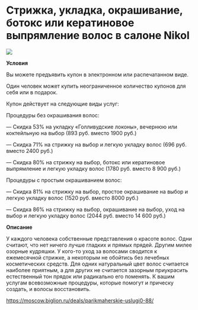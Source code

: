 # Стрижка, укладка, окрашивание, ботокс или кератиновое выпрямление волос в салоне Nikol
![](https://st.biglion.ru/c/w/672/h/378/cfs15/deal_offer/a9/73/a97319444de5fc1b96609c92ba04fafe.jpg)

**Условия**

Вы можете предъявить купон в электронном или распечатанном виде.

Один человек может купить неограниченное количество купонов для себя или в подарок.

Купон действует на следующие виды услуг:

Процедуры без окрашивания волос:

— Скидка 53% на укладку «Голливудские локоны», вечернюю или коктейльную на выбор (893 руб. вместо 1900 руб.)

— Скидка 71% на стрижку на выбор и легкую укладку волос (696 руб. вместо 2400 руб.)

— Скидка 80% на стрижку на выбор, ботокс или кератиновое выпрямление и легкую укладку волос (1780 руб. вместо 8 900 руб.)

Процедуры с простым окрашиванием волос:

— Скидка 81% на стрижку на выбор, простое окрашивание на выбор и легкую укладку волос (1520 руб. вместо 8000 руб.)

— Скидка 86% на стрижку на выбор, окрашивание на выбор, уход на выбор и легкую укладку волос (2044 руб. вместо 14 600 руб.)

**Описание**

У каждого человека собственные представления о красоте волос. Одни считают, что нет ничего лучше гладких и прямых прядей. Другим милее озорные кудряшки. У кого-то уход за волосами сводится к ежемесячной стрижке, а некоторым не обойтись без лечебных косметических средств. Для одних натуральный цвет волос считается наиболее приятным, а для других не считается зазорным приукрасить естественный тон прядок или радикально его поменять. К вашим услугам всевозможные процедуры, которые помогут и прическу создать, и волосы восстановить. 

https://moscow.biglion.ru/deals/parikmaherskie-uslugi0-88/
